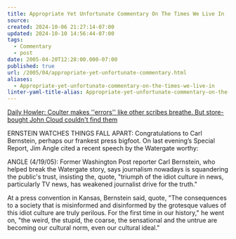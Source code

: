 ```yaml
---
title: Appropriate Yet Unfortunate Commentary On The Times We Live In
source: 
created: 2024-10-06 21:27:14-07:00
updated: 2024-10-10 14:56:44-07:00
tags:
  - Commentary
  - post
date: 2005-04-20T12:28:00.000-07:00
published: true
url: /2005/04/appropriate-yet-unfortunate-commentary.html
aliases:
  - Appropriate-yet-unfortunate-commentary-on-the-times-we-live-in
linter-yaml-title-alias: Appropriate-yet-unfortunate-commentary-on-the-times-we-live-in
---
```



[Daily Howler: Coulter makes ''errors'' like other scribes breathe. But store-bought John Cloud couldn't find them](https://www.dailyhowler.com/dh042005.shtml "Daily Howler: Coulter makes ''errors'' like other scribes breathe. But store-bought John Cloud couldn't find them")  
  
ERNSTEIN WATCHES THINGS FALL APART: Congratulations to Carl Bernstein, perhaps our frankest press bigfoot. On last evening’s Special Report, Jim Angle cited a recent speech by the Watergate worthy:  
  
ANGLE (4/19/05): Former Washington Post reporter Carl Bernstein, who helped break the Watergate story, says journalism nowadays is squandering the public's trust, insisting the, quote, "triumph of the idiot culture in news, particularly TV news, has weakened journalist drive for the truth."  
  
At a press convention in Kansas, Bernstein said, quote, "The consequences to a society that is misinformed and disinformed by the grotesque values of this idiot culture are truly perilous. For the first time in our history," he went on, "the weird, the stupid, the coarse, the sensational and the untrue are becoming our cultural norm, even our cultural ideal."